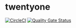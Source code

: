 # twentyone
[![CircleCI](https://circleci.com/gh/ziadmoubayed/twentyone.svg?style=svg)](https://circleci.com/gh/ziadmoubayed/twentyone)
[![Quality Gate Status](https://sonarcloud.io/api/project_badges/measure?project=ziadmoubayed_twentyone&metric=alert_status)](https://sonarcloud.io/dashboard?id=ziadmoubayed_twentyone)
